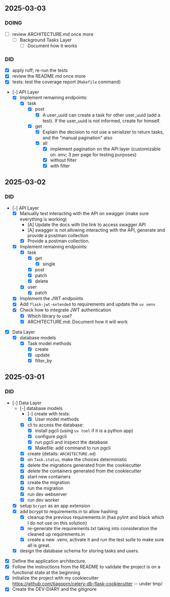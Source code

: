 ## 2025-03-03

### DOING

- [ ] review ARCHITECTURE.md once more
    - [ ] Background Tasks Layer
        - [ ] Document how it works

### DID

- [x] apply ruff; re-run the tests
- [x] review the README.md once more
- [x] tests: test the coverage report (`Makefile` command)
- [-] API Layer
    - [x] Implement remaining endpoints:
        - [x] task
            - [x] post
                - [x] A user_uuid can create a task for other user_uuid (add a test).
                      If the user_uuid is not informed, create for himself.
            - [x] get
                - [x] Explain the decision to not use a serializer to return tasks, and the "manual pagination" also
                - [x] all
                    - [x] implement pagination on the API layer (customizable on .env; 3 per page for testing purposes)
                    - [x] without filter
                    - [x] with filter

## 2025-03-02

### DID

- [-] API Layer
    - [x] Manually test interacting with the API on swagger (make sure everything is working)
        - [A] Update the docs with the link to access swagger API
        - [A] swagger is not allowing interacting with the API, generate and provide a postman collection
        - [x] Provide a postman collection.
    - [x] Implement remaining endpoints:
        - [x] task
            - [x] get
                - [x] single
            - [x] post
            - [x] patch
            - [x] delete
        - [x] user
            - [x] patch
    - [x] Implement the JWT endpoints
    - [x] Add `flask-jwt-extended` to requirements and update the `uv venv`
    - [x] Check how to integrate JWT authentication
        - [x] Which library to use?
        - [x] ARCHITECTURE.md: Document how it will work
- [x] Data Layer
    - [x] database models
        - [x] Task model methods
            - [x] create
            - [x] update
            - [x] filter_by

## 2025-03-01

### DID

- [-] Data Layer
    - [-] database models
        - [-] create with tests:
            - [x] User model methods
        - [x] cli to access the database:
            - [x] install pgcli (using `uv tool` if it is a python app)
            - [x] configure pgcli
            - [x] run pgcli and inspect the database
            - [x] Makefile: add command to run pgcli
        - [x] create (details: `ARCHITECTURE.md`)
        - [x] on `Task.status`, make the choices deterministic
        - [x] delete the migrations generated from the cookiecutter
        - [x] delete the containers generated from the cookiecutter
        - [x] start new containers
        - [x] create the migration
        - [x] run the migration
        - [x] run dev webserver
        - [x] run dev worker
    - [x] setup `bcrypt` as an app extension
    - [x] add bcrypt to requirements.in to allow hashing
        - [x] cleanup the previous requirements.in (has pylint and black which I do not use on this solution)
        - [x] re-generate the requirements.txt taking into consideration the cleaned up requirements.in
        - [x] create a new .venv, activate it and run the test suite to make sure all is great.
    - [x] design the database schema for storing tasks and users.
- [x] Define the application architecture.
- [x] Follow the instructions from the README to validate the project is on a functional state at the beginning
- [x] Initialize the project with my cookiecutter <https://github.com/tiagoprn/celery-db-flask-cookiecutter> -- under tmp/
- [x] Create the DEV-DIARY and the gitignore
